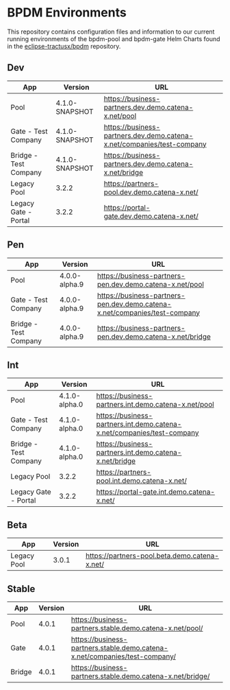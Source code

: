 # BPDM Environments

This repository contains configuration files and information to our current running environments of the bpdm-pool and bpdm-gate Helm Charts found in the [eclipse-tractusx/bpdm](https://github.com/eclipse-tractusx/bpdm) repository.

## Dev


| App                   | Version        | URL                                                                     |
|-----------------------|----------------|-------------------------------------------------------------------------|
| Pool                  | 4.1.0-SNAPSHOT | https://business-partners.dev.demo.catena-x.net/pool                    | 
| Gate - Test Company   | 4.1.0-SNAPSHOT | https://business-partners.dev.demo.catena-x.net/companies/test-company  | 
| Bridge - Test Company | 4.1.0-SNAPSHOT | https://business-partners.dev.demo.catena-x.net/bridge                  |
| Legacy Pool           | 3.2.2          | https://partners-pool.dev.demo.catena-x.net/                            | 
| Legacy Gate - Portal  | 3.2.2          | https://portal-gate.dev.demo.catena-x.net/                              | 

## Pen

| App                   | Version       | URL                                                                        |
|-----------------------|---------------|----------------------------------------------------------------------------|
| Pool                  | 4.0.0-alpha.9 | https://business-partners-pen.dev.demo.catena-x.net/pool                   | 
| Gate - Test Company   | 4.0.0-alpha.9 | https://business-partners-pen.dev.demo.catena-x.net/companies/test-company | 
| Bridge - Test Company | 4.0.0-alpha.9 | https://business-partners-pen.dev.demo.catena-x.net/bridge                 |

## Int

| App                   | Version       | URL                                                                     |
|-----------------------|---------------|-------------------------------------------------------------------------|
| Pool                  | 4.1.0-alpha.0 | https://business-partners.int.demo.catena-x.net/pool                    | 
| Gate - Test Company   | 4.1.0-alpha.0 | https://business-partners.int.demo.catena-x.net/companies/test-company  | 
| Bridge - Test Company | 4.1.0-alpha.0 | https://business-partners.int.demo.catena-x.net/bridge                  |
| Legacy Pool           | 3.2.2         | https://partners-pool.int.demo.catena-x.net/                            | 
| Legacy Gate - Portal  | 3.2.2         | https://portal-gate.int.demo.catena-x.net/                              | 

## Beta

| App                   | Version     | URL                                           |
|-----------------------|-------------|-----------------------------------------------| 
| Legacy Pool           | 3.0.1       | https://partners-pool.beta.demo.catena-x.net/ |

## Stable

| App    | Version | URL                                                                        |
|--------|---------|----------------------------------------------------------------------------| 
| Pool   | 4.0.1   | https://business-partners.stable.demo.catena-x.net/pool/                   |
| Gate   | 4.0.1   | https://business-partners.stable.demo.catena-x.net/companies/test-company/ | 
| Bridge | 4.0.1   | https://business-partners.stable.demo.catena-x.net/bridge/                 | 
